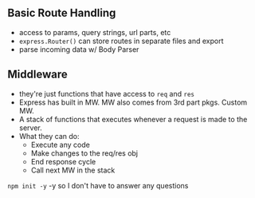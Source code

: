 ## Basic Route Handling

- access to params, query strings, url parts, etc
- `express.Router()` can store routes in separate files and export
- parse incoming data w/ Body Parser

## Middleware

- they're just functions that have access to `req` and `res`
- Express has built in MW. MW also comes from 3rd part pkgs. Custom MW.
- A stack of functions that executes whenever a request is made to the server.
- What they can do:
  - Execute any code
  - Make changes to the req/res obj
  - End response cycle
  - Call next MW in the stack

`npm init -y` -y so I don't have to answer any questions
